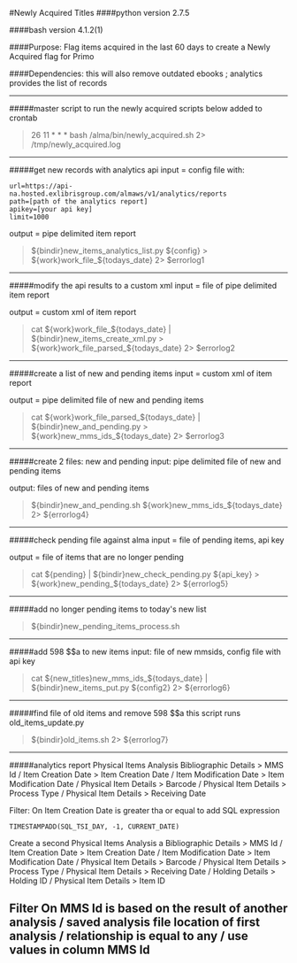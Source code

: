 #Newly Acquired Titles
####python version 2.7.5

####bash version 4.1.2(1)

####Purpose: Flag items acquired in the last 60 days to create a Newly Acquired flag for Primo

####Dependencies: this will also remove outdated ebooks ; analytics provides the list of records

-------------------------------------------------------------------------------------------------

#####master script to run the newly acquired scripts below
added to crontab
>26 11 * * * bash /alma/bin/newly_acquired.sh 2> /tmp/newly_acquired.log

-------------------------------------------------------------------------------------------------

#####get new records with analytics api
input = config file with:
```
url=https://api-na.hosted.exlibrisgroup.com/almaws/v1/analytics/reports
path=[path of the analytics report]
apikey=[your api key]
limit=1000
```
output = pipe delimited item report
>${bindir}new_items_analytics_list.py ${config} > ${work}work_file_${todays_date} 2> $errorlog1

---------------------------------------------------------------------------------------------------

#####modify the api results to a custom xml
input = file of pipe delimited item report

output = custom xml of item report
>cat ${work}work_file_${todays_date} | ${bindir}new_items_create_xml.py > ${work}work_file_parsed_${todays_date} 2> $errorlog2

------------------------------------------------------------------------------------------------------------------------------

#####create a list of new and pending items
input = custom xml of item report

output = pipe delimited file of new and pending items
>cat ${work}work_file_parsed_${todays_date} | ${bindir}new_and_pending.py > ${work}new_mms_ids_${todays_date} 2> $errorlog3

--------------------------------------------------------------------------------------------------------------------------

#####create 2 files: new and pending
input: pipe delimited file of new and pending items

output: files of new and pending items
>${bindir}new_and_pending.sh ${work}new_mms_ids_${todays_date} 2> ${errorlog4}

-------------------------------------------------------------------------------

#####check pending file against alma
input = file of pending items, api key

output = file of items that are no longer pending
>cat ${pending} | ${bindir}new_check_pending.py ${api_key} > ${work}new_pending_${todays_date} 2> ${errorlog5}

-------------------------------------------------------------------------------------------------------------

#####add no longer pending items to today's new list
>${bindir}new_pending_items_process.sh

------------------------------------------------

#####add 598 $$a to new items
input: file of new mmsids, config file with api key
>cat ${new_titles}new_mms_ids_${todays_date} | ${bindir}new_items_put.py ${config2} 2> ${errorlog6}

--------------------------------------------------------------------------------------------------

#####find file of old items and remove 598 $$a
this script runs old_items_update.py
>${bindir}old_items.sh 2> ${errorlog7}
--------------------------------------------------------------------------------------------------

#####analytics report
Physical Items Analysis Bibliographic Details > MMS Id / Item Creation Date > Item Creation Date / Item Modification Date > Item Modification Date / Physical Item Details > Barcode / Physical Item Details > Process Type / Physical Item Details > Receiving Date

Filter: On Item Creation Date is greater tha or equal to add SQL expression
```
TIMESTAMPADD(SQL_TSI_DAY, -1, CURRENT_DATE)
```

Create a second Physical Items Analysis a Bibliographic Details > MMS Id / Item Creation Date > Item Creation Date / Item Modification Date > Item Modification Date / Physical Item Details > Barcode / Physical Item Details > Process Type / Physical Item Details > Receiving Date / Holding Details > Holding ID / Physical Item Details > Item ID

Filter On MMS Id is based on the result of another analysis / saved analysis file location of first analysis / relationship is equal to any / use values in column MMS Id
---------------------------------------------------------------------------------------------------
